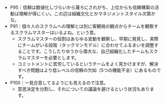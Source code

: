 - P95｜信頼は数値化しづらいから蔑ろにされがち、上位からも信頼構築の活動は理解が得にくい。この辺は組織文化とかマネジメントスタイル次第かな。
- P91｜個々人のスクラムへの理解とは別に客観視の観点からチームを観察するスクラムマスターはいるよね。という意。
    - スクラムマスターの役割はあらゆる変動を観察し、早期に発見し、実際にチームがいる段階（タックマンモデル）に合わせてふるまいを調整することです。こうしたりゆうから偉大な、自己組織化したチームもスクラムマスターを必要とします。
    - コミットメントに苦労しているというチームをよく見かけますが、解決すべき問題はより低レベルの信頼の欠如（5つの機能不全）にあるものです。
- P100｜一見合意してるようにも見えるので注意。
    - 意思決定を分割し、それについての議論を避けるという状況もあります。